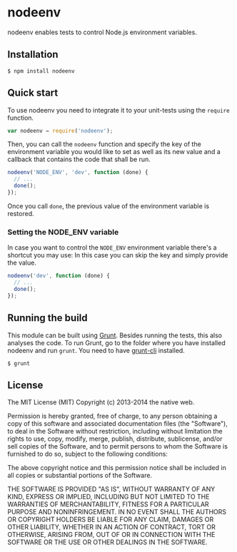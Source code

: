 # nodeenv

nodeenv enables tests to control Node.js environment variables.

## Installation

    $ npm install nodeenv

## Quick start

To use nodeenv you need to integrate it to your unit-tests using the `require` function.

```javascript
var nodeenv = require('nodeenv');
```

Then, you can call the `nodeenv` function and specify the key of the environment variable you would like to set as well as its new value and a callback that contains the code that shall be run.

```javascript
nodeenv('NODE_ENV', 'dev', function (done) {
  // ...
  done();
});
```

Once you call `done`, the previous value of the environment variable is restored.

### Setting the NODE_ENV variable

In case you want to control the `NODE_ENV` environment variable there's a shortcut you may use: In this case you can skip the key and simply provide the value.

```javascript
nodeenv('dev', function (done) {
  // ...
  done();
});
```

## Running the build

This module can be built using [Grunt](http://gruntjs.com/). Besides running the tests, this also analyses the code. To run Grunt, go to the folder where you have installed nodeenv and run `grunt`. You need to have [grunt-cli](https://github.com/gruntjs/grunt-cli) installed.

    $ grunt

## License

The MIT License (MIT)
Copyright (c) 2013-2014 the native web.

Permission is hereby granted, free of charge, to any person obtaining a copy of this software and associated documentation files (the "Software"), to deal in the Software without restriction, including without limitation the rights to use, copy, modify, merge, publish, distribute, sublicense, and/or sell copies of the Software, and to permit persons to whom the Software is furnished to do so, subject to the following conditions:

The above copyright notice and this permission notice shall be included in all copies or substantial portions of the Software.

THE SOFTWARE IS PROVIDED "AS IS", WITHOUT WARRANTY OF ANY KIND, EXPRESS OR IMPLIED, INCLUDING BUT NOT LIMITED TO THE WARRANTIES OF MERCHANTABILITY, FITNESS FOR A PARTICULAR PURPOSE AND NONINFRINGEMENT. IN NO EVENT SHALL THE AUTHORS OR COPYRIGHT HOLDERS BE LIABLE FOR ANY CLAIM, DAMAGES OR OTHER LIABILITY, WHETHER IN AN ACTION OF CONTRACT, TORT OR OTHERWISE, ARISING FROM, OUT OF OR IN CONNECTION WITH THE SOFTWARE OR THE USE OR OTHER DEALINGS IN THE SOFTWARE.
